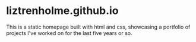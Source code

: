# liztrenholme.github.io

This is a static homepage built with html and css, showcasing a portfolio of projects I've worked on for the last five years or so.